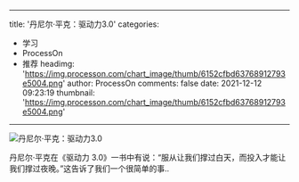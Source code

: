 
---
title: '丹尼尔·平克：驱动力3.0'
categories: 
 - 学习
 - ProcessOn
 - 推荐
headimg: 'https://img.processon.com/chart_image/thumb/6152cfbd63768912793e5004.png'
author: ProcessOn
comments: false
date: 2021-12-12 09:23:19
thumbnail: 'https://img.processon.com/chart_image/thumb/6152cfbd63768912793e5004.png'
---

<div>   
<img class="thumb" alt="丹尼尔·平克：驱动力3.0" src="https://img.processon.com/chart_image/thumb/6152cfbd63768912793e5004.png" referrerpolicy="no-referrer">
<p>丹尼尔·平克在《驱动力 3.0》一书中有说：“服从让我们撑过白天，而投入才能让我们撑过夜晚。”这告诉了我们一个很简单的事..</p>  
</div>
            